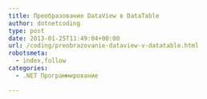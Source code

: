 ```yaml
---
title: Преобразование DataView в DataTable
author: dotnetcoding
type: post
date: 2013-01-25T11:49:04+00:00
url: /coding/preobrazovanie-dataview-v-datatable.html
robotsmeta:
  - index,follow
categories:
  - .NET Программирование

---
```


